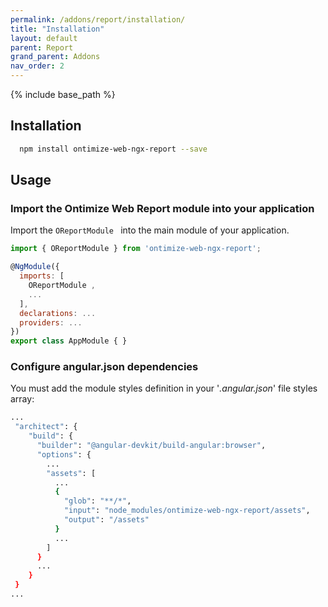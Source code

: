 ```yaml
---
permalink: /addons/report/installation/
title: "Installation"
layout: default
parent: Report
grand_parent: Addons
nav_order: 2
---
```


{% include base_path %}

## Installation

```bash
  npm install ontimize-web-ngx-report --save
```

## Usage

### Import the Ontimize Web Report module into your application

Import the `OReportModule ` into the main module of your application.

```javascript
import { OReportModule } from 'ontimize-web-ngx-report';

@NgModule({
  imports: [
    OReportModule ,
    ...
  ],
  declarations: ...
  providers: ...
})
export class AppModule { }
```


###  Configure angular.json dependencies

You must add the module styles definition in your '*.angular.json*' file styles array:

```bash
...
 "architect": {
    "build": {
      "builder": "@angular-devkit/build-angular:browser",
      "options": {
        ...
        "assets": [
          ...
          {
            "glob": "**/*",
            "input": "node_modules/ontimize-web-ngx-report/assets",
            "output": "/assets"
          }
          ...
        ]
      }
      ...
    }
 }
...
```